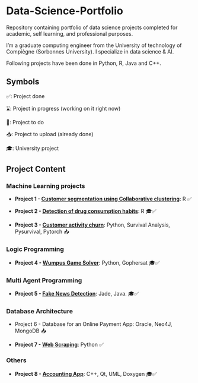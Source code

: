 # Data-Science-Portfolio

Repository containing portfolio of data science projects completed for academic, self learning, and professional purposes. 

I’m a graduate computing engineer from the University of technology of Compiègne (Sorbonnes University). I specialize in data science & AI.

Following projects have been done in Python, R, Java and C++. 

## Symbols 

✅: Project done

⌛️: Project in progress (working on it right now)

📌: Project to do

📥: Project to upload (already done)

🎓: University project

## Project Content

### Machine Learning projects

- **Project 1 - [Customer segmentation using Collaborative clustering](https://github.com/CamilleSouvigny/CamilleSouvigny/tree/main/Customer_segmentation "Customer segmentation using Collaborative clustering")**:  R ✅

- **Project 2 - [Detection of drug consumption habits](https://github.com/CamilleSouvigny/CamilleSouvigny/tree/main/Drug_Consumption_Classification "Detection of drug consumption habits")**:  R 🎓✅

- **Project 3 - [Customer activity churn](https://github.com/CamilleSouvigny/CamilleSouvigny/tree/main/Customer_Churn "Customer activity churn")**:  Python, Survival Analysis, Pysurvival, Pytorch 📥

### Logic Programming

- **Project 4 - [Wumpus Game Solver](https://github.com/CamilleSouvigny/CamilleSouvigny/tree/main/Wumpus_GameSolver "Wumpus Game Solver")**: Python, Gophersat 🎓✅

### Multi Agent Programming

- **Project 5 - [Fake News Detection](https://github.com/CamilleSouvigny/CamilleSouvigny/tree/main/FakeNews_Multi_Agent_Detection "Fake News Detection")**: Jade, Java. 🎓✅

### Database Architecture

- Project 6 - Database for an Online Payment App: Oracle, Neo4J, MongoDB 📥

- **Project 7 - [Web Scraping](https://github.com/CamilleSouvigny/CamilleSouvigny/tree/main/Web_Scraping "Web_Scraping")**: Python ✅

###  Others

- **Project 8 - [Accounting App](https://github.com/CamilleSouvigny/CamilleSouvigny/tree/main/Accounting_Application "Accounting App")**: C++, Qt, UML, Doxygen 🎓✅





